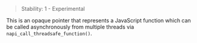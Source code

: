 
> Stability: 1 - Experimental

This is an opaque pointer that represents a JavaScript function which can be
called asynchronously from multiple threads via
`napi_call_threadsafe_function()`.

